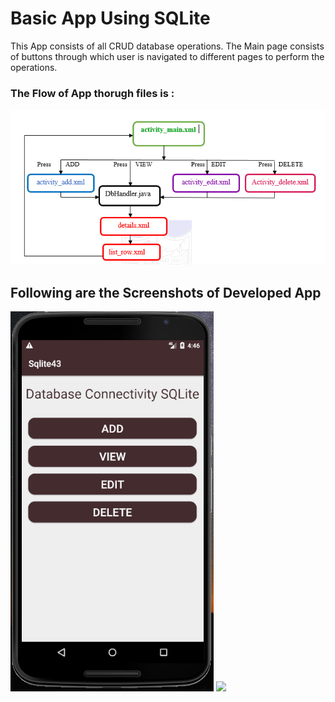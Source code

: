# Basic App Using SQLite 
This App consists of all CRUD database operations.
The Main page consists of buttons through which user is navigated to different pages to perform the operations.
### The Flow of App thorugh files is : ###
![](image/Flow.PNG)

## Following are the Screenshots of Developed App ##
![](image/1.PNG)
![](images/2.PNG)
